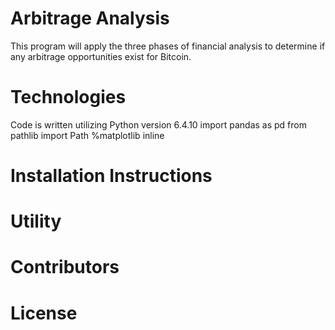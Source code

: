 # Arbitrage Analysis
This program will apply the three phases of financial analysis to determine if any arbitrage opportunities exist for Bitcoin.

# Technologies
Code is written utilizing Python version 6.4.10
import pandas as pd
from pathlib import Path
%matplotlib inline

# Installation Instructions

# Utility

# Contributors

# License
